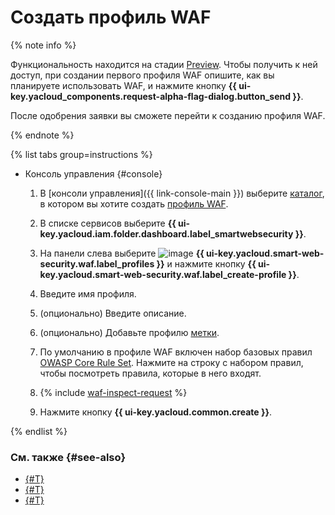 # Создать профиль WAF

{% note info %}

Функциональность находится на стадии [Preview](../../overview/concepts/launch-stages.md). Чтобы получить к ней доступ, при создании первого профиля WAF опишите, как вы планируете использовать WAF, и нажмите кнопку **{{ ui-key.yacloud_components.request-alpha-flag-dialog.button_send }}**.

После одобрения заявки вы сможете перейти к созданию профиля WAF.

{% endnote %}

{% list tabs group=instructions %}

- Консоль управления {#console}

  1. В [консоли управления]({{ link-console-main }}) выберите [каталог](../../resource-manager/concepts/resources-hierarchy.md#folder), в котором вы хотите создать [профиль WAF](../concepts/waf.md).
  1. В списке сервисов выберите **{{ ui-key.yacloud.iam.folder.dashboard.label_smartwebsecurity }}**.
  1. На панели слева выберите ![image](../../_assets/smartwebsecurity/waf.svg) **{{ ui-key.yacloud.smart-web-security.waf.label_profiles }}** и нажмите кнопку **{{ ui-key.yacloud.smart-web-security.waf.label_create-profile }}**.
  1. Введите имя профиля.
  1. (опционально) Введите описание.
  1. (опционально) Добавьте профилю [метки](../../resource-manager/concepts/labels.md).
  1. По умолчанию в профиле WAF включен набор базовых правил [OWASP Core Rule Set](https://coreruleset.org/). Нажмите на строку с набором правил, чтобы посмотреть правила, которые в него входят.

  1. {% include [waf-inspect-request](../../_includes/smartwebsecurity/waf-inspect-request.md) %}

  1. Нажмите кнопку **{{ ui-key.yacloud.common.create }}**.

{% endlist %}

### См. также {#see-also}

* [{#T}](rule-add.md)
* [{#T}](profile-update.md)
* [{#T}](waf-profile-delete.md)
